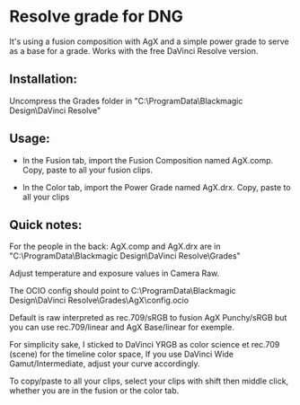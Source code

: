 # Resolve grade for DNG 

It's using a fusion composition with AgX and a simple power grade to serve as a base for a grade.
Works with the free DaVinci Resolve version. 

## Installation:
Uncompress the Grades folder in "C:\ProgramData\Blackmagic Design\DaVinci Resolve\"

## Usage:

- In the Fusion tab, import the Fusion Composition named AgX.comp. Copy, paste to all your fusion clips.

- In the Color tab, import the Power Grade named AgX.drx. Copy, paste to all your clips 

## Quick notes: 

For the people in the back: AgX.comp and AgX.drx are in "C:\ProgramData\Blackmagic Design\DaVinci Resolve\Grades"

Adjust temperature and exposure values in Camera Raw.

The OCIO config should point to C:\ProgramData\Blackmagic Design\DaVinci Resolve\Grades\AgX\config.ocio

Default is raw interpreted as rec.709/sRGB to fusion AgX Punchy/sRGB but you can use rec.709/linear and AgX Base/linear for exemple.

For simplicity sake, I sticked to DaVinci YRGB as color science et rec.709 (scene) for the timeline color space, If you use DaVinci Wide Gamut/Intermediate, adjust your curve accordingly.

To copy/paste to all your clips, select your clips with shift then middle click, whether you are in the fusion or the color tab.

